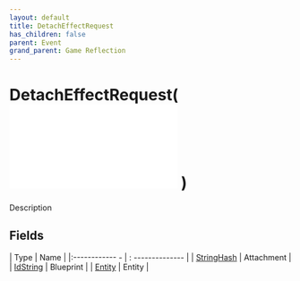 ```yaml
---
layout: default
title: DetachEffectRequest
has_children: false
parent: Event
grand_parent: Game Reflection
---
```

# DetachEffectRequest( ![ EntityEventBase ](game-reflection/events/entity_event_base.md) )
Description 

## Fields
| Type | Name |
|:------------ - | : -------------- |
| [StringHash](game-reflection/classes/string_hash.md) | Attachment |
| [IdString](game-reflection/components/id_string.md) | Blueprint |
| [Entity](game-reflection/classes/entity.md) | Entity |
